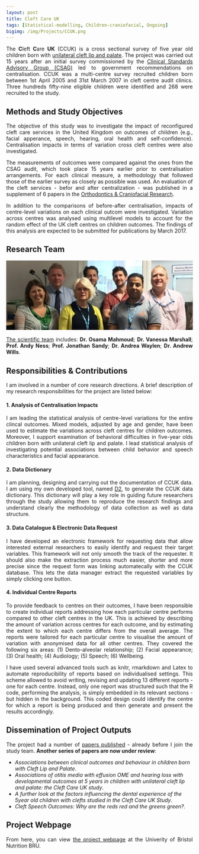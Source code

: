 ```yaml
---
layout: post
title: Cleft Care UK
tags: [Statistical-modelling, Children-craniofacial, Ongoing]
bigimg: /img/Projects/CCUK.png
---
```

<p align="justify">
The <strong>C</strong>left <strong>C</strong>are <strong>UK</strong> (CCUK) is a cross sectional survey of five year old children born with <a href="http://www.nhs.uk/conditions/Cleft-lip-and-palate/Pages/Introduction.aspx" target="_blank">unilateral cleft lip and palate</a>. The project was carried out 15 years after an initial survey commissioned by the <a href="https://www.ncbi.nlm.nih.gov/pubmed/9547971" target="_blank">Clinical Standards Advisory Group (CSAG)</a> led to government recommendations on centralisation. CCUK was a multi-centre survey recruited children born between 1st April 2005 and 31st March 2007 in cleft centre audit clinics. Three hundreds fifty-nine eligible children were identified and 268 were recruited to the study.
</p>

## Methods and Study Objectives
<p align="justify">
The objective of this study was to investigate the impact of reconfigured cleft care services in the United Kingdom on outcomes of children (e.g., facial apperance, speech, hearing, oral health and self-confidence). Centralisation impacts in terms of variation cross cleft centres were also investigated.
</p>

<p align="justify">
The measurements of outcomes were compared against the ones from the CSAG audit, which took place 15 years earlier prior to centralisation arrangements. For each clinical measure, a methodology that followed those of the earlier survey as closely as possible was used. An evaluation of the cleft services - befor and after centralization - was published in a supplement of 6 papers in the <a href="http://onlinelibrary.wiley.com/doi/10.1111/ocr.2015.18.issue-S2/issuetoc" target="_blank">Orthodontics & Craniofacial Research</a>.
</p>

<p align="justify">
In addition to the comparisons of before-after centralisation, impacts of centre-level variations on each clinical outcom were investigated. Variation across centres was analysed using multilevel models to account for the random effect of the UK cleft centres on children outcomes. The findings of this analysis are expected to be submitted for publications by March 2017.
</p>

## Research Team
<img src="/img/Projects/CCUK_scientific_group.jpg" width="680">
<p align="justify">
<a href="http://www.uhbristol.nhs.uk/research-innovation/our-research/bristol-nutrition-bru/cleft-care-uk/contact-us/" target="_blank">The scientific team</a> includes: <strong>Dr. Osama Mahmoud</strong>; <strong>Dr. Vanessa Marshall</strong>; <strong>Prof. Andy Ness</strong>; <strong>Prof. Jonathan Sandy</strong>; <strong>Dr. Andrea Waylen</strong>; <strong>Dr. Andrew Wills</strong>.
</p>

## Responsibilities & Contributions
<p align="justify">
I am involved in a number of core research directions. A brief description of my research responsibilities for the project are listed below:
</p>

#### 1. Analysis of Centralisation Impacts
<p align="justify">
I am leading the statistical analysis of centre-level variations for the entire clincal outcomes. Mixed models, adjusted by age and gender, have been used to estimate the variations across cleft centres for children outcomes. Moreover, I support examination of behavioral difficulties in five-year olds children born with unilateral cleft lip and palate. I lead statistical analysis of investigating potential associations between child behavior and speech characteristics and facial appearance.
</p>

#### 2. Data Dictionary
<p align="justify">
I am planning, designing and carrying out the documentation of CCUK data. I am using my own developed tool, named <a href="D2" target="_blank">D2</a>, to generate the CCUK data dictionary. This dictionary will play a key role in guiding future researchers through the study allowing them to reproduce the research findings and understand clearly the methodology of data collection as well as data structure.
</p>

#### 3. Data Catalogue & Electronic Data Request
<p align="justify">
I have developed an electronic framework for requesting data that allow interested external researchers to easily identify and request their target variables. This framework will not only smooth the track of the requester. It should also make the extraction process much easier, shorter and more precise since the request form was linking automatecally with the CCUK database. This lets the data manager extract the requested variables by simply clicking one button.
</p>

#### 4. Individual Centre Reports
<p align="justify">
To provide feedback to centres on their outcomes, I have been responsible to create individual reports addressing how each particular centre performs compared to other cleft centres in the UK. This is achieved by describing the amount of variation across centres for each outcome, and by estimating the extent to which each centre differs from the overall average. The reports were tailored for each particular centre to visualise the amount of variation with anonymised data for all other centres. They covered the following six areas: (1) Dento-alveolar relationship; (2) Facial appearance; (3) Oral health; (4) Audiology; (5) Speech; (6) Wellbeing.
</p>

<p align="justify">
I have used several advanced tools such as knitr, rmarkdown and Latex to automate reproducibility of reports based on individualised settings. This scheme allowed to avoid writing, revising and updating 13 different reports - one for each centre. Instead, only one report was structured such that the R code, performing the analysis, is simply embedded in its relevant sections - but hidden in the background. This coded design could identify the centre for which a report is being produced and then generate and present the results accordingly.
</p>

## Dissemination of Project Outputs
<p align="justify">
The project had a number of <a href="http://onlinelibrary.wiley.com/doi/10.1111/ocr.2015.18.issue-S2/issuetoc" target="_blank">papers published</a> - already before I join the study team. <strong>Another series of papers are now under review</strong>:
<br>
<ul>
<li><em>Associations between clinical outcomes and behaviour in children born with Cleft Lip and Palate</em>.</li>

<li><em>Associations of otitis media with effusion OME and hearing loss with developmental outcomes at 5 years in children with unilateral cleft lip and palate: the Cleft Care UK study</em>.</li>

<li><em>A further look at the factors influencing the dental experience of the 5year old children with clefts studied in the Cleft Care UK Study</em>.</li>

<li><em>Cleft Speech Outcomes: Why are the reds red and the greens green?</em>.</li>
</ul>
</p>

## Project Webpage
<p align="justify">
From here, you can view <a href="http://www.uhbristol.nhs.uk/research-innovation/our-research/bristol-nutrition-bru/cleft-care-uk/" target="_blank">the project webpage</a> at the Univerity of Bristol Nutrition BRU.
</p>